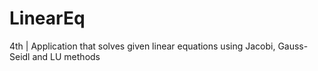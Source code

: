 # LinearEq
4th | Application that solves given linear equations using Jacobi, Gauss-Seidl and LU methods

